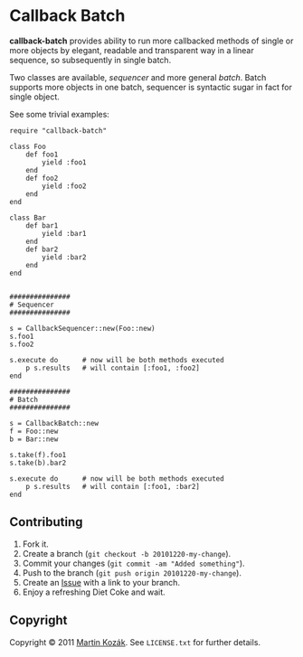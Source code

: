 Callback Batch
==============

**callback-batch** provides ability to run more callbacked methods 
of single or more objects by elegant, readable and transparent way 
in a linear sequence, so subsequently in single batch.

Two classes are available, *sequencer* and more general *batch*.
Batch supports more objects in one batch, sequencer is syntactic
sugar in fact for single object.
  
See some trivial examples:

    require "callback-batch"
    
    class Foo
        def foo1
            yield :foo1
        end
        def foo2
            yield :foo2
        end
    end
    
    class Bar
        def bar1
            yield :bar1
        end
        def bar2
            yield :bar2
        end    
    end
    
    
    ###############
    # Sequencer
    ###############
    
    s = CallbackSequencer::new(Foo::new)
    s.foo1
    s.foo2
    
    s.execute do      # now will be both methods executed
        p s.results   # will contain [:foo1, :foo2]
    end

    ###############
    # Batch
    ###############

    s = CallbackBatch::new
    f = Foo::new
    b = Bar::new
    
    s.take(f).foo1
    s.take(b).bar2
    
    s.execute do      # now will be both methods executed
        p s.results   # will contain [:foo1, :bar2]
    end
    

Contributing
------------

1. Fork it.
2. Create a branch (`git checkout -b 20101220-my-change`).
3. Commit your changes (`git commit -am "Added something"`).
4. Push to the branch (`git push origin 20101220-my-change`).
5. Create an [Issue][9] with a link to your branch.
6. Enjoy a refreshing Diet Coke and wait.


Copyright
---------

Copyright &copy; 2011 [Martin Kozák][10]. See `LICENSE.txt` for
further details.

[9]: http://github.com/martinkozak/callback-batch/issues
[10]: http://www.martinkozak.net/
